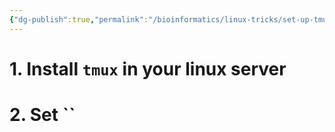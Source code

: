 ```yaml
---
{"dg-publish":true,"permalink":"/bioinformatics/linux-tricks/set-up-tmux-as-default-shell-in-vs-code/"}
---
```


# 1. Install `tmux` in your linux server
# 2. Set ``



